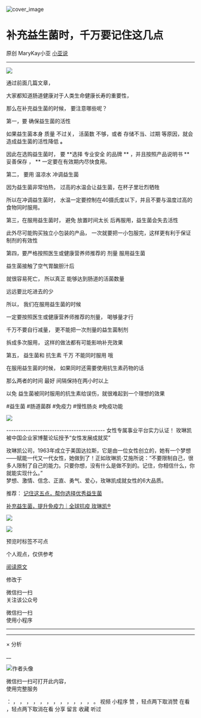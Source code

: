 ![cover_image](https://mmbiz.qpic.cn/mmbiz_jpg/A8SKDch4cJGHiapqp35oLv8V7h5Chbsia0JxpKQLplAMnQIyrUnW6m8LLib8cn3pK5kx0JTmxKMK8fxOPFlzSdwicQ/0?wx_fmt=jpeg)

#  补充益生菌时，千万要记住这几点

原创  MaryKay小亚  [ 小亚说 ](javascript:void\(0\);)

__ _ _ _ _

![](https://mmbiz.qpic.cn/mmbiz_jpg/A8SKDch4cJGHiapqp35oLv8V7h5Chbsia0UIzegIJVQ2JSCYALYwuRQUOpxR8R8hkibZUkVYr7QJnJ12VymFIA2NQ/640?wx_fmt=jpeg&from=appmsg)

  

通过前面几篇文章，

大家都知道肠道健康对于人类生命健康长寿的重要性，

那么在补充益生菌的时候，  要注意哪些呢？

  

第一，要  确保益生菌的活性

如果益生菌本身  质量  不过关，  活菌数  不够，或者  存储不当、过期  等原因，就会造成益生菌的活性降低 **。**

因此在选购益生菌时，  要 **选择 专业安全  的品牌  ** ，并且按照产品说明书 ** 妥善保存  ， ** 一定要在有效期内尽快食用。

  

第二，  要用  温凉水  冲调益生菌

因为益生菌非常怕热，  过高的水温会让益生菌，在杯子里壮烈牺牲

所以在冲调益生菌时，  水温一定要控制在40摄氏度以下，并且不要与温度过高的食物同时服用。

  

第三，在服用益生菌时，  避免  放置时间太长  后再服用，益生菌会失去活性

此外尽可能购买独立小包装的产品，  一次就要把一小包服完，这样更有利于保证制剂的有效性

  

第四，要严格按照医生或健康营养师推荐的  剂量  服用益生菌

益生菌接触了空气胃酸胆汁后

就很容易死亡，  所以真正  能够达到肠道的活菌数量

远远要比吃进去的少

所以，  我们在服用益生菌的时候

一定要按照医生或健康营养师推荐的剂量，  喝够量才行

千万不要自行减量，  更不能把一次剂量的益生菌制剂

拆成多次服用，  这样的做法都有可能影响补充效果

  

第五，  益生菌和  抗生素  千万  不能同时服用  哦

在服用益生菌的时候，  如果同时还需要使用抗生素药物的话

那么两者的时间  最好  间隔保持在两小时以上

以免  益生菌被同时服用的抗生素给误伤，就很难起到一个理想的效果

  
  
#益生菌  #肠道菌群 #免疫力 #慢性肠炎 #免疫功能  

  

![](https://mmbiz.qpic.cn/mmbiz_jpg/A8SKDch4cJGYlfCnficO5nNg0ib90ia4561ohBViaOPSlWRZ4Cpia1dE2gZ9wl6AHe9ic67hGMqwJ8OI5X3948FIp4OA/640?wx_fmt=jpeg)  
  

  

  

  
  
\-----------------------------------------  女性专属事业平台实力认证！
玫琳凯被中国企业家博鳌论坛授予“女性发展成就奖”  
  
玫琳凯公司，1963年成立于美国达拉斯，它是由一位女性创立的，她有一个梦想——赋能一代又一代女性，她做到了！正如玫琳凯·艾施所说：“不要限制自己，很多人限制了自己的能力。只要你想，没有什么是做不到的。记住，你相信什么，你就能实现什么。”  
梦想、激情、信念、正直、勇气、爱心，玫琳凯成就女性的6大品质。  
  

推荐： [ 记住这五点，帮你选择优秀益生菌
](http://mp.weixin.qq.com/s?__biz=MzUxNDAwNTk0MQ==&mid=2247485233&idx=1&sn=efe9ec91e7182377b80e92ccfcbbcbfe&chksm=f94dc9ebce3a40fd29249088d5187a40216f249d17cdb6e69182de13cb63d7deb8f1a8b834e9&scene=21#wechat_redirect)  

[ 补充益生菌，提升免疫力｜全球抗疫 玫琳凯®
](http://mp.weixin.qq.com/s?__biz=MzUxNDAwNTk0MQ==&mid=2247484596&idx=1&sn=1b099cbec04ea5712238d6f50bfed18b&chksm=f94dca6ece3a43783b56a22219663f16d9aa72c6ce847239f7072533eb36146b57394a0223cf&scene=21#wechat_redirect)

![](https://mmbiz.qpic.cn/mmbiz_gif/b96CibCt70iaZ7Bia3Wm91cEuWhERXfCYjTia9tf7aMjVBNRETSa2NpGjCV6tyNvgCLos8LBgwEgxcwaIw8zdOsG7A/640?wx_fmt=gif)

![](https://mmbiz.qpic.cn/mmbiz_jpg/A8SKDch4cJEicCnqTxiatgGquhIicZ1wJ1Dth5YOOzoYV7U4N3HmiaO0vVAzjOpBVdtF0gnL632Fc7HqiaDmgveQDEw/640?wx_fmt=jpeg)

  

预览时标签不可点

个人观点，仅供参考

[ 阅读原文 ](javascript:;)

修改于

微信扫一扫  
关注该公众号



微信扫一扫  
使用小程序

****



****



×  分析

__

![作者头像](http://mmbiz.qpic.cn/mmbiz_png/A8SKDch4cJE0KicTMyrVCx3VLqEgic5sJ1V5QeGZTibG9GLZlSCXSj5ByXNkib5PBrZVMkI41KKxgwE1K9gfypUeRg/0?wx_fmt=png)

微信扫一扫可打开此内容，  
使用完整服务

：  ，  ，  ，  ，  ，  ，  ，  ，  ，  ，  ，  ，  。  视频  小程序  赞  ，轻点两下取消赞  在看  ，轻点两下取消在看
分享  留言  收藏  听过

